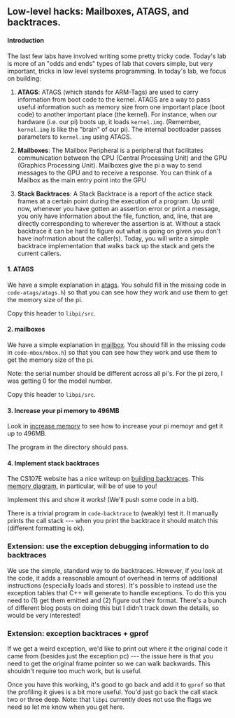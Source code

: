 ## Low-level hacks: Mailboxes, ATAGS, and backtraces.

#### Introduction

The last few labs have involved writing some pretty tricky code. Today's lab
is more of an "odds and ends" types of lab that covers simple, but very 
important, tricks in low level systems programming. In today's lab, we focus 
on building: 

1. **ATAGS**: ATAGS (which stands for ARM-Tags) are used to carry information from 
   boot code to the kernel. ATAGS are a way to pass useful information such as 
   memory size from one important place (boot code) to another important place 
   (the kernel). For instance, when our hardware (i.e. our pi) boots up, it 
   loads `kernel.img`. (Remember, `kernel.img` is like the "brain" of our pi). 
   The internal bootloader passes parameters to `kernel.img` using ATAGS.

2. **Mailboxes**: The Mailbox Peripheral is a peripheral that facilitates 
   communication between the CPU (Central Processing Unit) and the GPU 
   (Graphics Processing Unit). Mailboxes give the pi a way to send messages
   to the GPU and to receive a response. You can think of a Mailbox as the 
   main entry point into the GPU

3. **Stack Backtraces**: A Stack Backtrace is a report of the actice stack 
   frames at a certain point during the execution of a program. Up until 
   now, whenever you have gotten an assertion error or print a message, you
   only have information about the file, function, and, line, that are 
   directly corresponding to wherever the assertion is at. Without a stack 
   backtrace it can be hard to figure out what is going on given you don't
   have inofrmation about the caller(s). Today, you will write a simple
   backtrace implementation that walks back up the stack and gets the current
   callers. 


#### 1. ATAGS

We have a simple explanation in [atags](code-atags/README.md).  You sohuld
fill in the missing code in `code-atags/atags.h`) so that you can see how
they work and use them to get the memory size of the pi.

Copy this header to `libpi/src`.

#### 2. mailboxes

We have a simple explanation in [mailbox](code-mbox/README.md).
You should fill in the missing code in `code-mbox/mbox.h`) so that you
can see how they work and use them to get the memory size of the pi.


Note: the serial number should be different across all pi's.  For the pi zero, I was
getting 0 for the model number.

Copy this header to `libpi/src`.

#### 3. Increase your pi memory to 496MB

Look in [increase memory](increase-mem/README.md) to see how to 
increase your pi memoyr and get it up to 496MB.

The program in the directory should pass.

#### 4. Implement stack backtraces

The CS107E website has a nice writeup on 
[building backtraces](http://cs107e.github.io/assignments/assign4/).
This [memory diagram](http://cs107e.github.io/labs/lab4/images/stack_abs.html),
in particular, will be of use to you!

Implement this and show it works!  (We'll push some code in a bit).

There is a trivial program in `code-backtrace` to (weakly) test it.
It manually prints the call stack --- when you print the backtrace it
should match this (different formatting is ok).

### Extension: use the exception debugging information to do backtraces

We use the simple, standard way to do backtraces.  However, if you
look at the code, it adds a reasonable amount of overhead in terms of
additional instructions (especially loads and stores).  It's possible
to instead use the exception tables that C++ will generate to handle 
exceptions.  To do this you need to (1) get them emitted and (2) figure
out their format.  There's a bunch of different blog posts on doing this
but I didn't track down the details, so would be very interested!

### Extension: exception backtraces + gprof

If we get a weird exception, we'd like to print out where it the original
code it came from (besides just the exception pc) --- the issue here is
that you need to get the original frame pointer so we can walk backwards.
This shouldn't require too much work, but is useful.

Once you have this working, it's good to go back and add it to `gprof`
so that the profiling it gives is a bit more useful.   You'd just go
back the call stack two or three deep.  Note: that `libpi` currently
does not use the flags we need so let me know when you get here.
